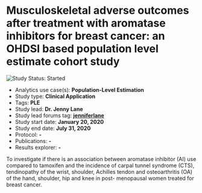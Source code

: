 Musculoskeletal adverse outcomes after treatment with aromatase inhibitors for breast cancer: an OHDSI based population level estimate cohort study
=============

<img src="https://img.shields.io/badge/Study%20Status-Started-blue.svg" alt="Study Status: Started"> 

- Analytics use case(s): **Population-Level Estimation**
- Study type: **Clinical Application**
- Tags: **PLE**
- Study lead: **Dr. Jenny Lane**
- Study lead forums tag: **[jenniferlane](https://forums.ohdsi.org/u/jenniferlane)**
- Study start date: **January 20, 2020**
- Study end date: **July 31, 2020**
- Protocol: **-**
- Publications: **-**
- Results explorer: **-**

To investigate if there is an association between aromatase inhibitor (AI) use compared to tamoxifen and the incidence of carpal tunnel syndrome (CTS), tendinopathy of the wrist, shoulder, Achilles tendon and osteoarthritis (OA) of the hand, shoulder, hip and knee in post- menopausal women treated for breast cancer.

